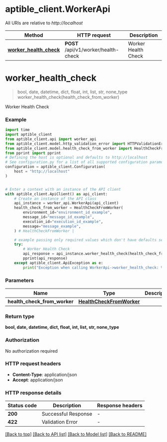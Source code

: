 # aptible_client.WorkerApi

All URIs are relative to *http://localhost*

Method | HTTP request | Description
------------- | ------------- | -------------
[**worker_health_check**](WorkerApi.md#worker_health_check) | **POST** /api/v1/worker/health-check | Worker Health Check


# **worker_health_check**
> bool, date, datetime, dict, float, int, list, str, none_type worker_health_check(health_check_from_worker)

Worker Health Check

### Example


```python
import time
import aptible_client
from aptible_client.api import worker_api
from aptible_client.model.http_validation_error import HTTPValidationError
from aptible_client.model.health_check_from_worker import HealthCheckFromWorker
from pprint import pprint
# Defining the host is optional and defaults to http://localhost
# See configuration.py for a list of all supported configuration parameters.
configuration = aptible_client.Configuration(
    host = "http://localhost"
)


# Enter a context with an instance of the API client
with aptible_client.ApiClient() as api_client:
    # Create an instance of the API class
    api_instance = worker_api.WorkerApi(api_client)
    health_check_from_worker = HealthCheckFromWorker(
        environment_id="environment_id_example",
        message_id="message_id_example",
        execution_id="execution_id_example",
        message="message_example",
    ) # HealthCheckFromWorker | 

    # example passing only required values which don't have defaults set
    try:
        # Worker Health Check
        api_response = api_instance.worker_health_check(health_check_from_worker)
        pprint(api_response)
    except aptible_client.ApiException as e:
        print("Exception when calling WorkerApi->worker_health_check: %s\n" % e)
```


### Parameters

Name | Type | Description  | Notes
------------- | ------------- | ------------- | -------------
 **health_check_from_worker** | [**HealthCheckFromWorker**](HealthCheckFromWorker.md)|  |

### Return type

**bool, date, datetime, dict, float, int, list, str, none_type**

### Authorization

No authorization required

### HTTP request headers

 - **Content-Type**: application/json
 - **Accept**: application/json


### HTTP response details

| Status code | Description | Response headers |
|-------------|-------------|------------------|
**200** | Successful Response |  -  |
**422** | Validation Error |  -  |

[[Back to top]](#) [[Back to API list]](../README.md#documentation-for-api-endpoints) [[Back to Model list]](../README.md#documentation-for-models) [[Back to README]](../README.md)

